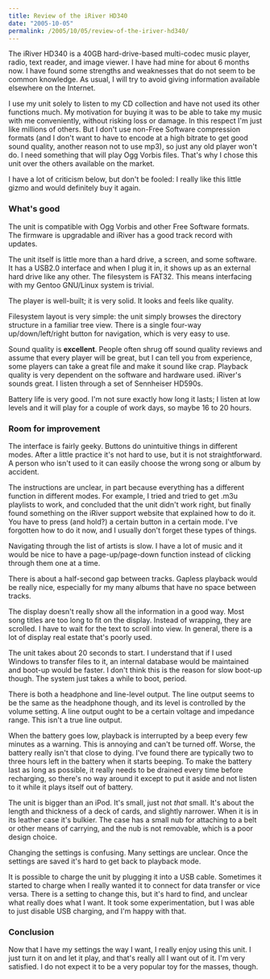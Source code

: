 ```yaml
---
title: Review of the iRiver HD340
date: "2005-10-05"
permalink: /2005/10/05/review-of-the-iriver-hd340/
---
```

The iRiver HD340 is a 40GB hard-drive-based multi-codec music player, radio, text reader, and image viewer. I have had mine for about 6 months now. I have found some strengths and weaknesses that do not seem to be common knowledge. As usual, I will try to avoid giving information available elsewhere on the Internet.

I use my unit solely to listen to my CD collection and have not used its other functions much. My motivation for buying it was to be able to take my music with me conveniently, without risking loss or damage. In this respect I'm just like millions of others. But I don't use non-Free Software compression formats (and I don't want to have to encode at a high bitrate to get good sound quality, another reason not to use mp3), so just any old player won't do. I need something that will play Ogg Vorbis files. That's why I chose this unit over the others available on the market.

I have a lot of criticism below, but don't be fooled: I really like this little gizmo and would definitely buy it again.

### What's good

The unit is compatible with Ogg Vorbis and other Free Software formats. The firmware is upgradable and iRiver has a good track record with updates.

The unit itself is little more than a hard drive, a screen, and some software. It has a USB2.0 interface and when I plug it in, it shows up as an external hard drive like any other. The filesystem is FAT32. This means interfacing with my Gentoo GNU/Linux system is trivial.

The player is well-built; it is very solid. It looks and feels like quality.

Filesystem layout is very simple: the unit simply browses the directory structure in a familiar tree view. There is a single four-way up/down/left/right button for navigation, which is very easy to use.

Sound quality is **excellent**. People often shrug off sound quality reviews and assume that every player will be great, but I can tell you from experience, some players can take a great file and make it sound like crap. Playback quality is very dependent on the software and hardware used. iRiver's sounds great. I listen through a set of Sennheiser HD590s.

Battery life is very good. I'm not sure exactly how long it lasts; I listen at low levels and it will play for a couple of work days, so maybe 16 to 20 hours.

### Room for improvement

The interface is fairly geeky. Buttons do unintuitive things in different modes. After a little practice it's not hard to use, but it is not straightforward. A person who isn't used to it can easily choose the wrong song or album by accident.

The instructions are unclear, in part because everything has a different function in different modes. For example, I tried and tried to get .m3u playlists to work, and concluded that the unit didn't work right, but finally found something on the iRiver support website that explained how to do it. You have to press (and hold?) a certain button in a certain mode. I've forgotten how to do it now, and I usually don't forget these types of things.

Navigating through the list of artists is slow. I have a lot of music and it would be nice to have a page-up/page-down function instead of clicking through them one at a time.

There is about a half-second gap between tracks. Gapless playback would be really nice, especially for my many albums that have no space between tracks.

The display doesn't really show all the information in a good way. Most song titles are too long to fit on the display. Instead of wrapping, they are scrolled. I have to wait for the text to scroll into view. In general, there is a lot of display real estate that's poorly used.

The unit takes about 20 seconds to start. I understand that if I used Windows to transfer files to it, an internal database would be maintained and boot-up would be faster. I don't think this is the reason for slow boot-up though. The system just takes a while to boot, period.

There is both a headphone and line-level output. The line output seems to be the same as the headphone though, and its level is controlled by the volume setting. A line output ought to be a certain voltage and impedance range. This isn't a true line output.

When the battery goes low, playback is interrupted by a beep every few minutes as a warning. This is annoying and can't be turned off. Worse, the battery really isn't that close to dying. I've found there are typically two to three hours left in the battery when it starts beeping. To make the battery last as long as possible, it really needs to be drained every time before recharging, so there's no way around it except to put it aside and not listen to it while it plays itself out of battery.

The unit is bigger than an iPod. It's small, just not *that* small. It's about the length and thickness of a deck of cards, and slightly narrower. When it is in its leather case it's bulkier. The case has a small nub for attaching to a belt or other means of carrying, and the nub is not removable, which is a poor design choice.

Changing the settings is confusing. Many settings are unclear. Once the settings are saved it's hard to get back to playback mode.

It is possible to charge the unit by plugging it into a USB cable. Sometimes it started to charge when I really wanted it to connect for data transfer or vice versa. There is a setting to change this, but it's hard to find, and unclear what really does what I want. It took some experimentation, but I was able to just disable USB charging, and I'm happy with that.

### Conclusion

Now that I have my settings the way I want, I really enjoy using this unit. I just turn it on and let it play, and that's really all I want out of it. I'm very satisfied. I do not expect it to be a very popular toy for the masses, though.
